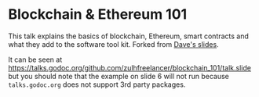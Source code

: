 # Blockchain & Ethereum 101

This talk explains the basics of blockchain, Ethereum, smart contracts and what they add to the software tool kit. Forked from [Dave's slides](https://github.com/DaveAppleton/WWC_ETHKL).

It can be seen at https://talks.godoc.org/github.com/zulhfreelancer/blockchain_101/talk.slide but you should note that the example on slide 6 will not run because `talks.godoc.org` does not support 3rd party packages.
